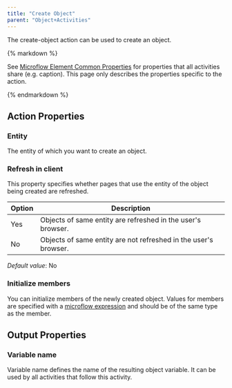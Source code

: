 ```yaml
---
title: "Create Object"
parent: "Object+Activities"
---
```



The create-object action can be used to create an object.

<div class="alert alert-info">{% markdown %}

See [Microflow Element Common Properties](Microflow+Element+Common+Properties) for properties that all activities share (e.g. caption). This page only describes the properties specific to the action.

{% endmarkdown %}</div>

## Action Properties

### Entity

The entity of which you want to create an object.

### Refresh in client

This property specifies whether pages that use the entity of the object being created are refreshed.

| Option | Description |
| --- | --- |
| Yes | Objects of same entity are refreshed in the user's browser. |
| No | Objects of same entity are not refreshed in the user's browser. |

_Default value_: No

### Initialize members

You can initialize members of the newly created object. Values for members are specified with a [microflow expression](Microflow+Expressions) and should be of the same type as the member.

## Output Properties

### Variable name

Variable name defines the name of the resulting object variable. It can be used by all activities that follow this activity.
